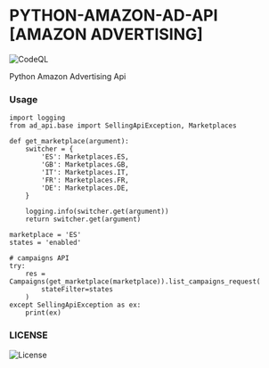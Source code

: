 # PYTHON-AMAZON-AD-API [AMAZON ADVERTISING]

![CodeQL](https://img.shields.io/badge/coverage-15%25-yellow)

Python Amazon Advertising Api

### Usage

```
import logging
from ad_api.base import SellingApiException, Marketplaces

def get_marketplace(argument):
    switcher = {
        'ES': Marketplaces.ES,
        'GB': Marketplaces.GB,
        'IT': Marketplaces.IT,
        'FR': Marketplaces.FR,
        'DE': Marketplaces.DE,
    }

    logging.info(switcher.get(argument))
    return switcher.get(argument)

marketplace = 'ES'
states = 'enabled'

# campaigns API
try:
    res = Campaigns(get_marketplace(marketplace)).list_campaigns_request(
        stateFilter=states
    )
except SellingApiException as ex:
    print(ex)

```

### LICENSE

![License](https://img.shields.io/badge/license-MIT-green)
